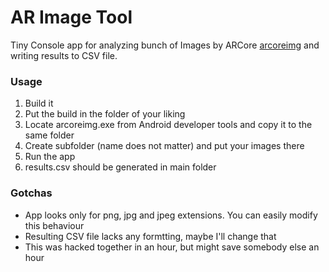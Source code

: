 # AR Image Tool

Tiny Console app for analyzing bunch of Images by ARCore [arcoreimg](https://developers.google.com/ar/develop/augmented-images/arcoreimg) and writing results to CSV file.

### Usage

1) Build it
2) Put the build in the folder of your liking
3) Locate arcoreimg.exe from Android developer tools and copy it to the same folder
4) Create subfolder (name does not matter) and put your images there
6) Run the app
7) results.csv should be generated in main folder

### Gotchas

* App looks only for png, jpg and jpeg extensions. You can easily modify this behaviour
* Resulting CSV file lacks any formtting, maybe I'll change that
* This was hacked together in an hour, but might save somebody else an hour
